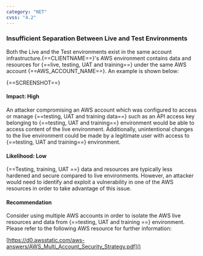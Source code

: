 ```yaml
---
category: "NET"
cvss: "4.2"
---
```

### Insufficient Separation Between Live and Test Environments
Both the Live and the Test environments exist in the same account infrastructure.{==CLIENTNAME==}'s AWS environment contains data and resources for {==live, testing, UAT and training==} under the same AWS account {==AWS_ACCOUNT_NAME==}. An example is shown below:

{==SCREENSHOT==}
#### Impact: High
An attacker compromising an AWS account which was configured to access or manage {==testing, UAT and training data==} such as an API access key belonging to {==testing, UAT and training==} environment would be able to access content of the live environment. Additionally, unintentional changes to the live environment could be made by a legitimate user with access to {==testing, UAT and training==} environment.
#### Likelihood: Low
{==Testing, training, UAT ==} data and resources are typically less hardened and secure compared to live environments. However, an attacker would need to identify and exploit a vulnerability in one of the AWS resources in order to take advantage of this issue.
#### Recommendation
Consider using multiple AWS accounts in order to isolate the AWS live resources and data from {==testing, UAT and training ==} environment. Please refer to the following AWS resource for further information:

[https://d0.awsstatic.com/aws-answers/AWS_Multi_Account_Security_Strategy.pdf]()